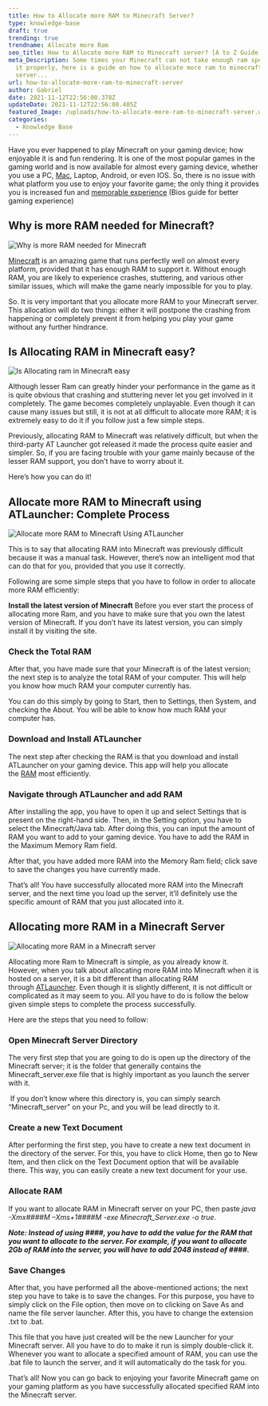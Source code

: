 ```yaml
---
title: How to Allocate more RAM to Minecraft Server?
type: knowledge-base
draft: true
trending: true
trendname: Allocate more Ram
seo_title: How to Allocate more RAM to Minecraft server? [A to Z Guide]
meta_Description: Some times your Minecraft can not take enough ram speed to run
  it properly, here is a guide on how to allocate more ram to minecraft
  server...
url: how-to-allocate-more-ram-to-minecraft-server
author: Gabriel
date: 2021-11-12T22:56:00.378Z
updateDate: 2021-11-12T22:56:00.405Z
featured_Image: /uploads/how-to-allocate-more-ram-to-minecraft-server.webp
categories:
  - Knowledge Base
---
```

Have you ever happened to play Minecraft on your gaming device; how enjoyable it is and fun rendering. It is one of the most popular games in the gaming world and is now available for almost every gaming device, whether you use a PC, [Mac](https://www.apple.com/mac/), Laptop, Android, or even IOS. So, there is no issue with what platform you use to enjoy your favorite game; the only thing it provides you is increased fun and [memorable experience](https://gamingtechies.com/best-bios-setting/) (Bios guide for better gaming experience)

## Why is more RAM needed for Minecraft? 

![Why is more RAM needed for Minecraft](https://gamingtechies.com/img/why-is-more-ram-needed-for-minecraft.webp "Why is more RAM needed for Minecraft")

[Minecraft](https://www.minecraft.net/) is an amazing game that runs perfectly well on almost every platform, provided that it has enough RAM to support it. Without enough RAM, you are likely to experience crashes, stuttering, and various other similar issues, which will make the game nearly impossible for you to play. 

So. It is very important that you allocate more RAM to your Minecraft server. This allocation will do two things: either it will postpone the crashing from happening or completely prevent it from helping you play your game without any further hindrance. 

## Is Allocating RAM in Minecraft easy?

![Is Allocating ram in Minecraft easy](https://gamingtechies.com/img/is-allocating-ram-in-minecraft-easy.webp "Is Allocating ram in Minecraft easy")

Although lesser Ram can greatly hinder your performance in the game as it is quite obvious that crashing and stuttering never let you get involved in it completely. The game becomes completely unplayable. Even though it can cause many issues but still, it is not at all difficult to allocate more RAM; it is extremely easy to do it if you follow just a few simple steps. 

Previously, allocating RAM to Minecraft was relatively difficult, but when the third-party AT Launcher got released it made the process quite easier and simpler. So, if you are facing trouble with your game mainly because of the lesser RAM support, you don’t have to worry about it. 

Here’s how you can do it! 

## Allocate more RAM to Minecraft using ATLauncher: Complete Process 

![Allocate more RAM to Minecraft Using ATLauncher](https://gamingtechies.com/img/is-allocating-ram-in-minecraft-easy.webp "Allocate more RAM to Minecraft Using ATLauncher")

This is to say that allocating RAM into Minecraft was previously difficult because it was a manual task. However, there’s now an intelligent mod that can do that for you, provided that you use it correctly. 

Following are some simple steps that you have to follow in order to allocate more RAM efficiently: 

**Install the latest version of Minecraft** Before you ever start the process of allocating more Ram, and you have to make sure that you own the latest version of Minecraft. If you don’t have its latest version, you can simply install it by visiting the site. 

### Check the Total RAM 

After that, you have made sure that your Minecraft is of the latest version; the next step is to analyze the total RAM of your computer. This will help you know how much RAM your computer currently has.

You can do this simply by going to Start, then to Settings, then System, and checking the About. You will be able to know how much RAM your computer has.

### Download and Install ATLauncher 

The next step after checking the RAM is that you download and install ATLauncher on your gaming device. This app will help you allocate the [RAM](https://en.wikipedia.org/wiki/Random-access_memory) most efficiently. 

### Navigate through ATLauncher and add RAM 

After installing the app, you have to open it up and select Settings that is present on the right-hand side. Then, in the Setting option, you have to select the Minecraft/Java tab. After doing this, you can input the amount of RAM you want to add to your gaming device. You have to add the RAM in the Maximum Memory Ram field. 

After that, you have added more RAM into the Memory Ram field; click save to save the changes you have currently made.

That’s all! You have successfully allocated more RAM into the Minecraft server, and the next time you load up the server, it’ll definitely use the specific amount of RAM that you just allocated into it.

## Allocating more RAM in a Minecraft Server

![Allocating more RAM in a Minecraft server](https://gamingtechies.com/img/allocate-more-ram-in-a-minecraft-server.webp "Allocating more RAM in a Minecraft server")

Allocating more Ram to Minecraft is simple, as you already know it. However, when you talk about allocating more RAM into Minecraft when it is hosted on a server, it is a bit different than allocating RAM through [ATLauncher](https://atlauncher.com/). Even though it is slightly different, it is not difficult or complicated as it may seem to you. All you have to do is follow the below given simple steps to complete the process successfully. 

Here are the steps that you need to follow: 

### Open Minecraft Server Directory

The very first step that you are going to do is open up the directory of the Minecraft server; it is the folder that generally contains the Minecraft_server.exe file that is highly important as you launch the server with it. 

 If you don’t know where this directory is, you can simply search “Minecraft_server” on your Pc, and you will be lead directly to it. 

### Create a new Text Document 

After performing the first step, you have to create a new text document in the directory of the server. For this, you have to click Home, then go to New Item, and then click on the Text Document option that will be available there. This way, you can easily create a new text document for your use. 

### Allocate RAM 

If you want to allocate RAM in Minecraft server on your PC, then paste *java -Xmx####M –Xms+1####M -exe Minecraft_Server.exe -o true.*

***Note: Instead of using ####, you have to add the value for the RAM that you want to allocate to the server. For example, if you want to allocate 2Gb of RAM into the server, you will have to add 2048 instead of ####.***

### Save Changes 

After that, you have performed all the above-mentioned actions; the next step you have to take is to save the changes. For this purpose, you have to simply click on the File option, then move on to clicking on Save As and name the file server launcher. After this, you have to change the extension .txt to .bat. 

This file that you have just created will be the new Launcher for your Minecraft server. All you have to do to make it run is simply double-click it. Whenever you want to allocate a specified amount of RAM, you can use the .bat file to launch the server, and it will automatically do the task for you. 

That’s all! Now you can go back to enjoying your favorite Minecraft game on your gaming platform as you have successfully allocated specified RAM into the Minecraft server.
